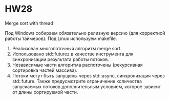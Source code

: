 # HW28
Merge sort with thread

Под Windows собираем обязательно релизную версию (для корректной работы таймеров). Под Linux используем makefile.

1. Реализован многопоточный алгоритм merge sort.
2. Использовано std::futurez в качестве инструмента для синхронизации результата работы потоков.
3. Независимые части алгоритма распоточены (рекурсивная сортировка частей массива).
4. Потоки могут быть запущены через std::async, синхронизация через std::future. Также предусмотрите ограничение количества запускаемых потоков дополнительным условием, которое зависит от длины сортируемой части.

